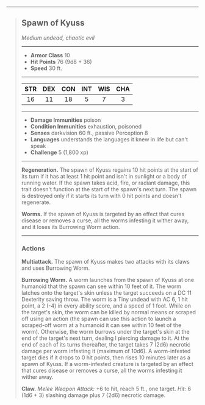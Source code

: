 ***
> ## Spawn of Kyuss
> *Medium undead, chaotic evil*
> 
> ***
> 
> - **Armor Class** 10
> - **Hit Points** 76 (9d8 + 36)
> - **Speed** 30 ft.
> 
> ***
> 
> |STR|DEX|CON|INT|WIS|CHA|
> |:---:|:---:|:---:|:---:|:---:|:---:|
> |16|11|18|5|7|3|
> 
> ***
> 
> - **Damage Immunities** poison
> - **Condition Immunities** exhaustion, poisoned
> - **Senses** darkvision 60 ft., passive Perception 8
> - **Languages** understands the languages it knew in life but can't speak
> - **Challenge** 5 (1,800 xp)
> 
> ***
> 
> **Regeneration.** The spawn of Kyuss regains 10 hit points at the start of its turn if it has at least 1 hit point and isn't in sunlight or a body of running water. If the spawn takes acid, fire, or radiant damage, this trait doesn't function at the start of the spawn's next turn. The spawn is destroyed only if it starts its turn with 0 hit points and doesn't regenerate.
> 
> **Worms.** If the spawn of Kyuss is targeted by an effect that cures disease or removes a curse, all the worms infesting it wither away, and it loses its Burrowing Worm action.
> 
> ***
> 
> ### Actions
> **Multiattack.** The spawn of Kyuss makes two attacks with its claws and uses Burrowing Worm.
> 
> **Burrowing Worm.** A worm launches from the spawn of Kyuss at one humanoid that the spawn can see within 10 feet of it. The worm latches onto the target's skin unless the target succeeds on a DC 11 Dexterity saving throw. The worm is a Tiny undead with AC 6, 1 hit point, a 2 (-4) in every ability score, and a speed of 1 foot. While on the target's skin, the worm can be killed by normal means or scraped off using an action (the spawn can use this action to launch a scraped-off worm at a humanoid it can see within 10 feet of the worm). Otherwise, the worm burrows under the target's skin at the end of the target's next turn, dealing l piercing damage to it. At the end of each of its turns thereafter, the target takes 7 (2d6) necrotic damage per worm infesting it (maximum of 10d6). A worm-infested target dies if it drops to 0 hit points, then rises 10 minutes later as a spawn of Kyuss. If a worm-infested creature is targeted by an effect that cures disease or removes a curse, all the worms infesting it wither away.
> 
> **Claw.** *Melee Weapon Attack:* +6 to hit, reach 5 ft., one target. *Hit:* 6 (1d6 + 3) slashing damage plus 7 (2d6) necrotic damage.